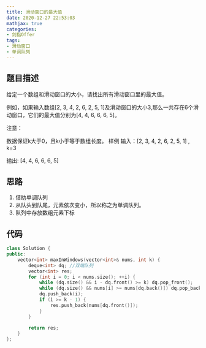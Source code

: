 ```yaml
---
title: 滑动窗口的最大值
date: 2020-12-27 22:53:03
mathjax: true
categories:
- 剑指Offer
tags: 
- 滑动窗口
- 单调队列
---
```


## 题目描述

给定一个数组和滑动窗口的大小，请找出所有滑动窗口里的最大值。

例如，如果输入数组[2, 3, 4, 2, 6, 2, 5, 1]及滑动窗口的大小3,那么一共存在6个滑动窗口，它们的最大值分别为[4, 4, 6, 6, 6, 5]。

注意：

数据保证k大于0，且k小于等于数组长度。
样例
输入：[2, 3, 4, 2, 6, 2, 5, 1] , k=3

输出: [4, 4, 6, 6, 6, 5]

## 思路

1. 借助单调队列
2. 从队头到队尾，元素依次变小，所以称之为单调队列。
3. 队列中存放数组元素下标

## 代码

```cpp
class Solution {
public:
    vector<int> maxInWindows(vector<int>& nums, int k) {
        deque<int> dq; //双端队列
        vector<int> res;
        for (int i = 0; i < nums.size(); ++i) {
            while (dq.size() && i - dq.front() >= k) dq.pop_front();
            while (dq.size() && nums[i] >= nums[dq.back()]) dq.pop_back();
            dq.push_back(i);
            if (i >= k - 1) {
                res.push_back(nums[dq.front()]);
            }
        }

        return res;
    }
};
```
